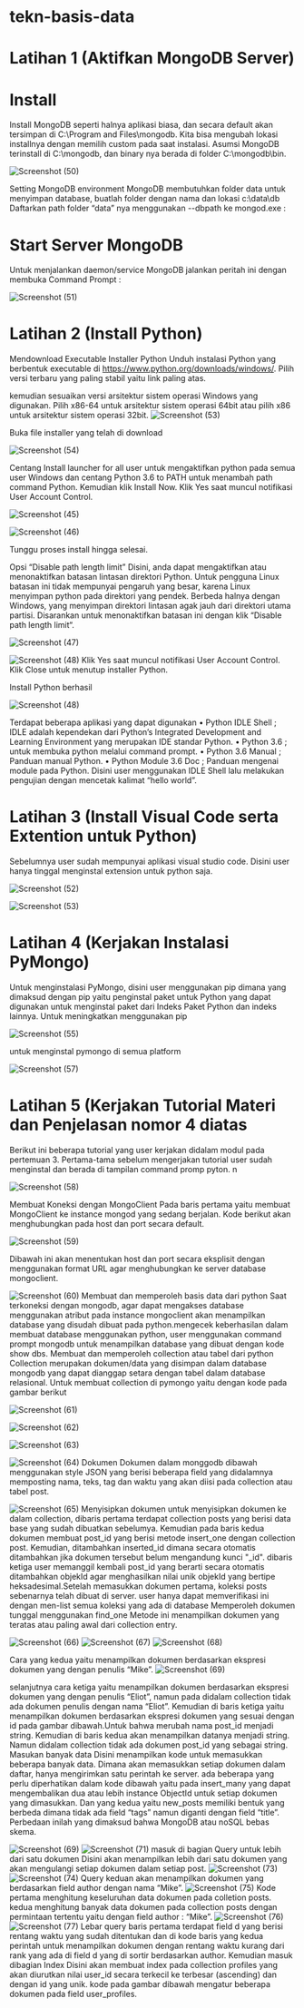 # tekn-basis-data
# Latihan 1 (Aktifkan MongoDB Server)
# Install
Install MongoDB seperti halnya aplikasi biasa, dan secara default akan tersimpan di C:\Program and Files\mongodb. Kita bisa mengubah lokasi installnya dengan memilih custom pada saat instalasi. Asumsi MongoDB terinstall di C:\mongodb, dan binary nya berada di folder C:\mongodb\bin.

![Screenshot (50)](Screenshot(50).png)

Setting MongoDB environment
MongoDB membutuhkan folder data untuk menyimpan database, buatlah folder dengan nama dan lokasi c:\data\db
Daftarkan path folder “data” nya menggunakan --dbpath ke mongod.exe :

# Start Server MongoDB
Untuk menjalankan daemon/service MongoDB jalankan peritah ini dengan membuka Command Prompt :

![Screenshot (51)](Screenshot(51).png)

# Latihan 2 (Install Python)
Mendownload Executable Installer Python
Unduh instalasi Python yang berbentuk executable di https://www.python.org/downloads/windows/. Pilih versi terbaru yang paling stabil yaitu link paling atas.

kemudian sesuaikan versi arsitektur sistem operasi Windows yang digunakan. Pilih x86-64 untuk arsitektur sistem operasi 64bit atau pilih x86 untuk arsitektur sistem operasi 32bit.
![Screenshot (53)](Screenshot(53).png)

Buka file installer yang telah di download

![Screenshot (54)](Screenshot(54).png)

Centang Install launcher for all user untuk mengaktifkan python pada semua user Windows dan centang Python 3.6 to PATH untuk menambah path command Python. Kemudian klik Install Now. Klik Yes saat muncul notifikasi User Account Control.

![Screenshot (45)](Screenshot(45).png)

![Screenshot (46)](Screenshot(46).png)

Tunggu proses install hingga selesai.

Opsi “Disable path length limit”
Disini, anda dapat mengaktifkan atau menonaktifkan batasan lintasan direktori Python. Untuk pengguna Linux batasan ini tidak mempunyai pengaruh yang besar, karena Linux menyimpan python pada direktori yang pendek. Berbeda halnya dengan Windows, yang menyimpan direktori lintasan agak jauh dari direktori utama partisi. Disarankan untuk menonaktifkan batasan ini dengan klik “Disable path length limit“.

![Screenshot (47)](Screenshot(47).png)

![Screenshot (48)](Screenshot(48).png)
Klik Yes saat muncul notifikasi User Account Control.
Klik Close untuk menutup installer Python.

Install Python berhasil

![Screenshot (48)](Screenshot(48).png)

Terdapat beberapa aplikasi yang dapat digunakan • Python IDLE Shell ; IDLE adalah kependekan dari Python’s Integrated Development and Learning Environment yang merupakan IDE standar Python. • Python 3.6 ; untuk membuka python melalui command prompt. • Python 3.6 Manual ; Panduan manual Python. • Python Module 3.6 Doc ; Panduan mengenai module pada Python. Disini user menggunakan IDLE Shell lalu melakukan pengujian dengan mencetak kalimat “hello world”.

# Latihan 3 (Install Visual Code serta Extention untuk Python)
Sebelumnya user sudah mempunyai aplikasi visual studio code. Disini user hanya tinggal menginstal extension untuk python saja.

![Screenshot (52)](Screenshot(52).png)

![Screenshot (53)](Screenshot(53).png)

# Latihan 4 (Kerjakan Instalasi PyMongo)
Untuk menginstalasi PyMongo, disini user menggunakan pip dimana yang dimaksud dengan pip yaitu penginstal paket untuk Python yang dapat digunakan untuk menginstal paket dari Indeks Paket Python dan indeks lainnya. Untuk meningkatkan menggunakan pip

![Screenshot (55)](Screenshot(55).png)

untuk menginstal pymongo di semua platform

![Screenshot (57)](Screenshot(57).png)

# Latihan 5 (Kerjakan Tutorial Materi dan Penjelasan nomor 4 diatas
Berikut ini beberapa tutorial yang user kerjakan didalam modul pada pertemuan 3. Pertama-tama sebelum mengerjakan tutorial user sudah menginstal dan berada di tampilan command promp pyton. n

![Screenshot (58)](Screenshot(58).png)

Membuat Koneksi dengan MongoClient Pada baris pertama yaitu membuat MongoClient ke instance mongod yang sedang berjalan. Kode berikut akan menghubungkan pada host dan port secara default. 

![Screenshot (59)](Screenshot(59).png)

Dibawah ini akan menentukan host dan port secara eksplisit dengan menggunakan format URL agar menghubungkan ke server database mongoclient.

![Screenshot (60)](Screenshot(60).png)
Membuat dan memperoleh basis data dari python Saat terkoneksi dengan mongodb, agar dapat mengakses database menggunakan atribut pada instance mongoclient akan menampilkan database yang disudah dibuat pada python.mengecek keberhasilan dalam membuat database menggunakan python, user menggunakan command prompt mongodb untuk menampilkan database yang dibuat dengan kode show dbs.
Membuat dan memperoleh collection atau tabel dari python Collection merupakan dokumen/data yang disimpan dalam database mongodb yang dapat dianggap setara dengan tabel dalam database relasional. Untuk membuat collection di pymongo yaitu dengan kode pada gambar berikut


![Screenshot (61)](Screenshot(61).png)

![Screenshot (62)](Screenshot(62).png)

![Screenshot (63)](Screenshot(63).png)

![Screenshot (64)](Screenshot(64).png)
Dokumen Dokumen dalam monggodb dibawah menggunakan style JSON yang berisi beberapa field yang didalamnya memposting nama, teks, tag dan waktu yang akan diisi pada collection atau tabel post.

![Screenshot (65)](Screenshot(65).png)
Menyisipkan dokumen untuk menyisipkan dokumen ke dalam collection, dibaris pertama terdapat collection posts yang berisi data base yang sudah dibuatkan sebelumya. Kemudian pada baris kedua dokumen membuat post_id yang berisi metode insert_one dengan collection post. Kemudian, ditambahkan inserted_id dimana secara otomatis ditambahkan jika dokumen tersebut belum mengandung kunci "_id". dibaris ketiga user memanggil kembali post_id yang berarti secara otomatis ditambahkan objekId agar menghasilkan nilai unik objekId yang bertipe heksadesimal.Setelah memasukkan dokumen pertama, koleksi posts sebenarnya telah dibuat di server. user hanya dapat memverifikasi ini dengan men-list semua koleksi yang ada di database
Memperoleh dokumen tunggal menggunakan find_one Metode ini menampilkan dokumen yang teratas atau paling awal dari collection entry.

![Screenshot (66)](Screenshot(66).png)
![Screenshot (67)](Screenshot(67).png)
![Screenshot (68)](Screenshot(68).png)

Cara yang kedua yaitu menampilkan dokumen berdasarkan ekspresi dokumen yang dengan penulis “Mike”.
![Screenshot (69)](Screenshot(69).png)

selanjutnya cara ketiga yaitu menampilkan dokumen berdasarkan ekspresi dokumen yang dengan penulis “Eliot”, namun pada didalam collection tidak ada dokumen penulis dengan nama “Eliot”.
Kemudian di baris ketiga yaitu menampilkan dokumen berdasarkan ekspresi dokumen yang sesuai dengan id pada gambar dibawah.Untuk bahwa merubah nama post_id menjadi string. Kemudian di baris kedua akan menampilkan datanya menjadi string. Namun didalam collection tidak ada dokumen post_id yang sebagai string.
Masukan banyak data Disini menampilkan kode untuk memasukkan beberapa banyak data. Dimana akan memasukkan setiap dokumen dalam daftar, hanya mengirimkan satu perintah ke server. ada beberapa yang perlu diperhatikan dalam kode dibawah yaitu pada insert_many yang dapat mengembalikan dua atau lebih instance ObjectId untuk setiap dokumen yang dimasukkan. Dan yang kedua yaitu new_posts memiliki bentuk yang berbeda dimana tidak ada field “tags” namun diganti dengan field “title”. Perbedaan inilah yang dimaksud bahwa MongoDB atau noSQL bebas skema.

![Screenshot (69)](Screenshot(69).png)
![Screenshot (71)](Screenshot(71).png)
masuk di bagian Query untuk lebih dari satu dokumen Disini akan menampilkan lebih dari satu dokumen yang akan mengulangi setiap dokumen dalam setiap post.
![Screenshot (73)](Screenshot(73).png)
![Screenshot (74)](Screenshot(74).png)
Query keduan akan menampilkan dokumen yang berdasarkan field author dengan nama “Mike”.
![Screenshot (75)](Screenshot(75).png)
Kode pertama menghitung keseluruhan data dokumen pada colletion posts.
kedua menghitung banyak data dokumen pada collection posts dengan permintaan tertentu yaitu dengan field author : “Mike”.
![Screenshot (76)](Screenshot(76).png)
![Screenshot (77)](Screenshot(77).png)
Lebar query  baris pertama terdapat field d yang berisi rentang waktu yang sudah ditentukan dan di kode baris yang kedua perintah untuk menampilkan dokumen dengan rentang waktu kurang dari rank yang ada di field d yang di sortir berdasarkan author.
Kemudian masuk dibagian Index Disini akan membuat index pada collection profiles yang akan diurutkan nilai user_id secara terkecil ke terbesar (ascending) dan dengan id yang unik.
kode pada gambar dibawah mengatur beberapa dokumen pada field user_profiles.